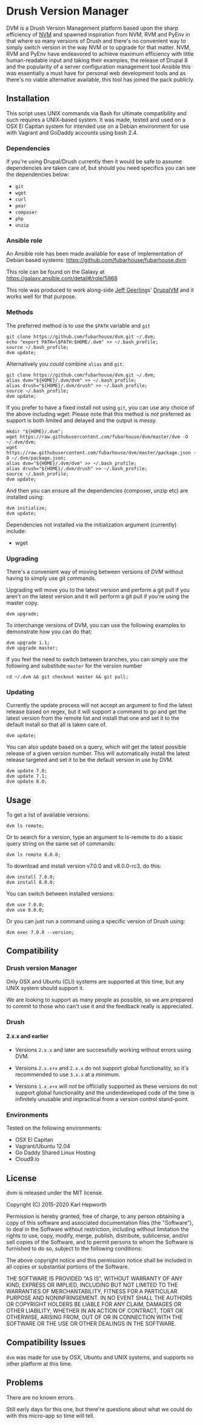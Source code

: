 # Drush Version Manager

DVM is a Drush Version Management platform based upon the sharp efficiency of [NVM](https://github.com/creationix/nvm) and spawned inspiration from NVM, RVM and PyEnv in that where so many versions of Drush and there's no convenient way to simply switch version in the way NVM or to upgrade for that matter. NVM, RVM and PyEnv have endeavored to achieve maximum efficiency with little human-readable input and taking their examples, the release of Drupal 8 and the popularity of a server configuration management tool Ansible this was essentially a must have for personal web development tools and as there's no viable alternative available, this tool has joined the pack publicly.

## Installation

This script uses UNIX commands via Bash for ultimate compatibility and such requires a UNIX-based system.
It was made, tested and used on a OSX El Capitan system for intended use on a Debian environment for use with Vagrant and GoDaddy accounts using bash 2.4.

### Dependencies

If you're using Drupal/Drush currently then it would be safe to assume dependencies are taken care of, but should you need specifics you can see the dependencies below:

* `git`
* `wget`
* `curl`
* `pear`
* `composer`
* `php`
* `unzip`

### Ansible role

  An Ansible role has been made available for ease of implementation of Debian based systems: https://github.com/fubarhouse/fubarhouse.dvm

  This role can be found on the Galaxy at https://galaxy.ansible.com/detail#/role/5868

  This role was produced to work along-side [Jeff Geerling](https://twitter.com/geerlingguy)s' [DrupalVM](http://www.drupalvm.com/) and it works well for that purpose.

### Methods

The preferred method is to use the `$PATH` variable and `git`

    git clone https://github.com/fubarhouse/dvm.git ~/.dvm;
    echo "export PATH=\$PATH:$HOME/.dvm" >> ~/.bash_profile;
    source ~/.bash_profile;
    dvm update;

Alternatively you *could* combine `alias` and `git`:

    git clone https://github.com/fubarhouse/dvm.git ~/.dvm;
    alias dvm="${HOME}/.dvm/dvm" >> ~/.bash_profile;
    alias drush="${HOME}/.dvm/drush" >> ~/.bash_profile;
    source ~/.bash_profile;
    dvm update;

If you prefer to have a fixed install not using `git`, you can use any choice of the above including wget:
Please note that this method is *not* preferred as support is both limited and delayed and the output is messy.

    mkdir "${HOME}/.dvm";
    wget https://raw.githubusercontent.com/fubarhouse/dvm/master/dvm -O ~/.dvm/dvm;
    wget https://raw.githubusercontent.com/fubarhouse/dvm/master/package.json -O ~/.dvm/package.json;
    alias dvm="${HOME}/.dvm/dvm" >> ~/.bash_profile;
    alias drush="${HOME}/.dvm/drush" >> ~/.bash_profile;
    source ~/.bash_profile;
    dvm update;

And then you can ensure all the dependencies (composer, unzip etc) are installed using:

    dvm initialize;
    dvm update;

Dependencies not installed via the initialization argument (currently) include:

* wget

### Upgrading

There's a convenient way of moving between versions of *DVM* without having to simply use git commands.

Upgrading will move you to the latest version and perform a git pull if you aren't on the latest version and it will perform a git pull if you're using the master copy.

    dvm upgrade;

To interchange versions of DVM, you can use the following examples to demonstrate how you can do that:

    dvm upgrade 1.1;
    dvm upgrade master;

If you feel the need to switch between branches, you can simply use the following and substitute `master` for the version number

    cd ~/.dvm && git checkout master && git pull;

### Updating

Currently the update process will not accept an argument to find the latest release based on regex, but it will support a command to go and get the latest version from the remote list and install that one and set it to the default install so that all is taken care of.

    dvm update;

You can also update based on a query, which will get the latest possible release of a given version number. This will automatically install the latest release targeted and set it to be the default version in use by DVM.

    dvm update 7.0;
    dvm update 7.1;
    dvm update 8.0;

## Usage

To get a list of available versions:

    dvm ls remote;

Or to search for a version, type an argument to ls-remote to do a basic query string on the same set of commands:

    dvm ls remote 8.0.0;

To download and install version v7.0.0 and v8.0.0-rc3, do this:

    dvm install 7.0.0;
    dvm install 8.0.0;

You can switch between installed versions:

    dvm use 7.0.0;
    dvm use 8.0.0;

Or you can just run a command using a specific version of Drush using:

    dvm exec 7.0.0 --version;

## Compatibility

### Drush version Manager

Only OSX and Ubuntu (CLI) systems are supported at this time, but any UNIX system should support it.

We are looking to support as many people as possible, so we are prepared to commit to those who can't use it and the feedback really is appreciated.

### Drush

#### 2.x.x and earlier

* Versions `2.x.x` and later are successfully working without errors using DVM.

* Versions `2.x.x+x` and `2.x.x` do not support global functionality, so it's recommended to use `3.x.x` at a minimum.

* Versions `1.x.x+x` will *not* be officially supported as these versions do not support global functionality and the underdeveloped code of the time is infinitely unusable and impractical from a version control stand-point.

### Environments

Tested on the following environments:

* OSX El Capitan
* Vagrant/Ubuntu 12.04
* Go Daddy Shared Linux Hosting
* Cloud9.io

## License

dvm is released under the MIT license.

Copyright (C) 2015-2020 Karl Hepworth

Permission is hereby granted, free of charge, to any person obtaining a copy of this software and associated documentation files (the "Software"), to deal in the Software without restriction, including without limitation the rights to use, copy, modify, merge, publish, distribute, sublicense, and/or sell copies of the Software, and to permit persons to whom the Software is furnished to do so, subject to the following conditions:

The above copyright notice and this permission notice shall be included in all copies or substantial portions of the Software.

THE SOFTWARE IS PROVIDED "AS IS", WITHOUT WARRANTY OF ANY KIND, EXPRESS OR IMPLIED, INCLUDING BUT NOT LIMITED TO THE WARRANTIES OF MERCHANTABILITY, FITNESS FOR A PARTICULAR PURPOSE AND NONINFRINGEMENT. IN NO EVENT SHALL THE AUTHORS OR COPYRIGHT HOLDERS BE LIABLE FOR ANY CLAIM, DAMAGES OR OTHER LIABILITY, WHETHER IN AN ACTION OF CONTRACT, TORT OR OTHERWISE, ARISING FROM, OUT OF OR IN CONNECTION WITH THE SOFTWARE OR THE USE OR OTHER DEALINGS IN THE SOFTWARE.

## Compatibility Issues

`dvm` was made for use by OSX, Ubuntu and UNIX systems, and supports no other platform at this time.

## Problems

There are no known errors.

Still early days for this one, but there're questions about what we could do with this micro-app so time will tell.
